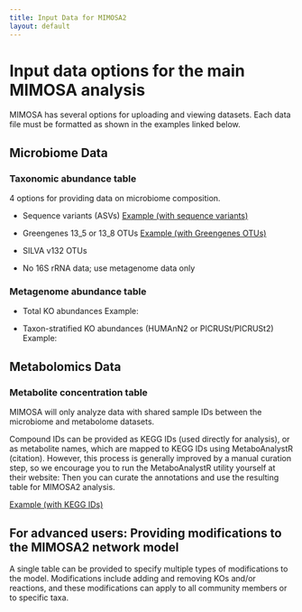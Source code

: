 ```yaml
---
title: Input Data for MIMOSA2
layout: default
---
```


# Input data options for the main MIMOSA analysis

MIMOSA has several options for uploading and viewing datasets. Each data file must be formatted as shown in the examples linked below. 

<h2 id="taxonomy">Microbiome Data</h2>

<h3>Taxonomic abundance table</h3>

4 options for providing data on microbiome composition. 

- Sequence variants (ASVs)
<a href="https://elbo-spice.gs.washington.edu/shiny/MIMOSA2shiny/test_seqs.txt" target="_blank">Example (with sequence variants) </a>

- Greengenes 13_5 or 13_8 OTUs
<a href="https://elbo-spice.gs.washington.edu/shiny/MIMOSA2shiny/test_otus.txt" target="_blank">Example (with Greengenes OTUs) </a>

- SILVA v132 OTUs

- No 16S rRNA data; use metagenome data only

<h3>Metagenome abundance table</h3>

- Total KO abundances
Example: 

- Taxon-stratified KO abundances (HUMAnN2 or PICRUSt/PICRUSt2)
Example: 


<!--- <a href="https://elbo-spice.gs.washington.edu/shiny/burrito/Data/examples/example_otus.txt" target="_blank">Example </a> -->


<h2 id="function">Metabolomics Data</h2>

<h3>Metabolite concentration table</h3>

MIMOSA will only analyze data with shared sample IDs between the microbiome and metabolome datasets. 

Compound IDs can be provided as KEGG IDs (used directly for analysis), or as metabolite names, which are mapped to KEGG IDs using MetaboAnalystR (citation). 
However, this process is generally improved by a manual curation step, so we encourage you to run the MetaboAnalystR utility yourself at their website: 
Then you can curate the annotations and use the resulting table for MIMOSA2 analysis.


<a href="https://elbo-spice.gs.washington.edu/shiny/MIMOSA2shiny/test_seqs.txt" target="_blank">Example (with KEGG IDs) </a>

## For advanced users: Providing modifications to the MIMOSA2 network model

A single table can be provided to specify multiple types of modifications to the model. Modifications include adding and removing KOs and/or reactions, and these modifications
can apply to all community members or to specific taxa.
